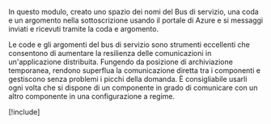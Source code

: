 In questo modulo, creato uno spazio dei nomi del Bus di servizio, una coda e un argomento nella sottoscrizione usando il portale di Azure e si messaggi inviati e ricevuti tramite la coda e argomento.

Le code e gli argomenti del bus di servizio sono strumenti eccellenti che consentono di aumentare la resilienza delle comunicazioni in un'applicazione distribuita. Fungendo da posizione di archiviazione temporanea, rendono superflua la comunicazione diretta tra i componenti e gestiscono senza problemi i picchi della domanda. È consigliabile usarli ogni volta che si dispone di un componente in grado di comunicare con un altro componente in una configurazione a regime.

[!include[](../../../includes/azure-sandbox-cleanup.md)]